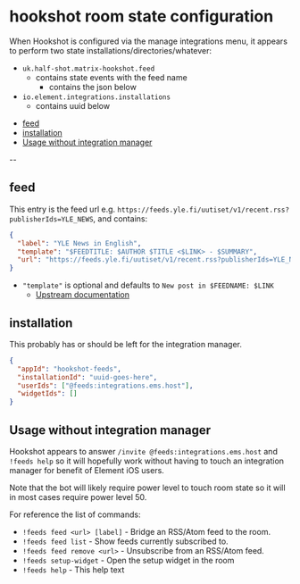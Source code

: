 # hookshot room state configuration

When Hookshot is configured via the manage integrations menu, it appears to
perform two state installations/directories/whatever:

- `uk.half-shot.matrix-hookshot.feed`
  - contains state events with the feed name
    - contains the json below
- `io.element.integrations.installations`
  - contains uuid below

<!-- START doctoc generated TOC please keep comment here to allow auto update -->
<!-- DON'T EDIT THIS SECTION, INSTEAD RE-RUN doctoc TO UPDATE -->

- [feed](#feed)
- [installation](#installation)
- [Usage without integration manager](#usage-without-integration-manager)

<!-- END doctoc generated TOC please keep comment here to allow auto update -->

--

## feed

This entry is the feed url e.g.
`https://feeds.yle.fi/uutiset/v1/recent.rss?publisherIds=YLE_NEWS`, and
contains:

```json
{
  "label": "YLE News in English",
  "template": "$FEEDTITLE: $AUTHOR $TITLE <$LINK> - $SUMMARY",
  "url": "https://feeds.yle.fi/uutiset/v1/recent.rss?publisherIds=YLE_NEWS"
}
```

- `"template"` is optional and defaults to `New post in $FEEDNAME: $LINK`
  - [Upstream documentation](https://matrix-org.github.io/matrix-hookshot/latest/setup/feeds.html#feed-templates)

## installation

This probably has or should be left for the integration manager.

```json
{
  "appId": "hookshot-feeds",
  "installationId": "uuid-goes-here",
  "userIds": ["@feeds:integrations.ems.host"],
  "widgetIds": []
}
```

## Usage without integration manager

Hookshot appears to answer `/invite @feeds:integrations.ems.host` and
`!feeds help` so it will hopefully work without having to touch an
integration manager for benefit of Element iOS users.

Note that the bot will likely require power level to touch room state so
it will in most cases require power level 50.

For reference the list of commands:

- `!feeds feed <url> [label]` - Bridge an RSS/Atom feed to the room.
- `!feeds feed list` - Show feeds currently subscribed to.
- `!feeds feed remove <url>` - Unsubscribe from an RSS/Atom feed.
- `!feeds setup-widget` - Open the setup widget in the room
- `!feeds help` - This help text
